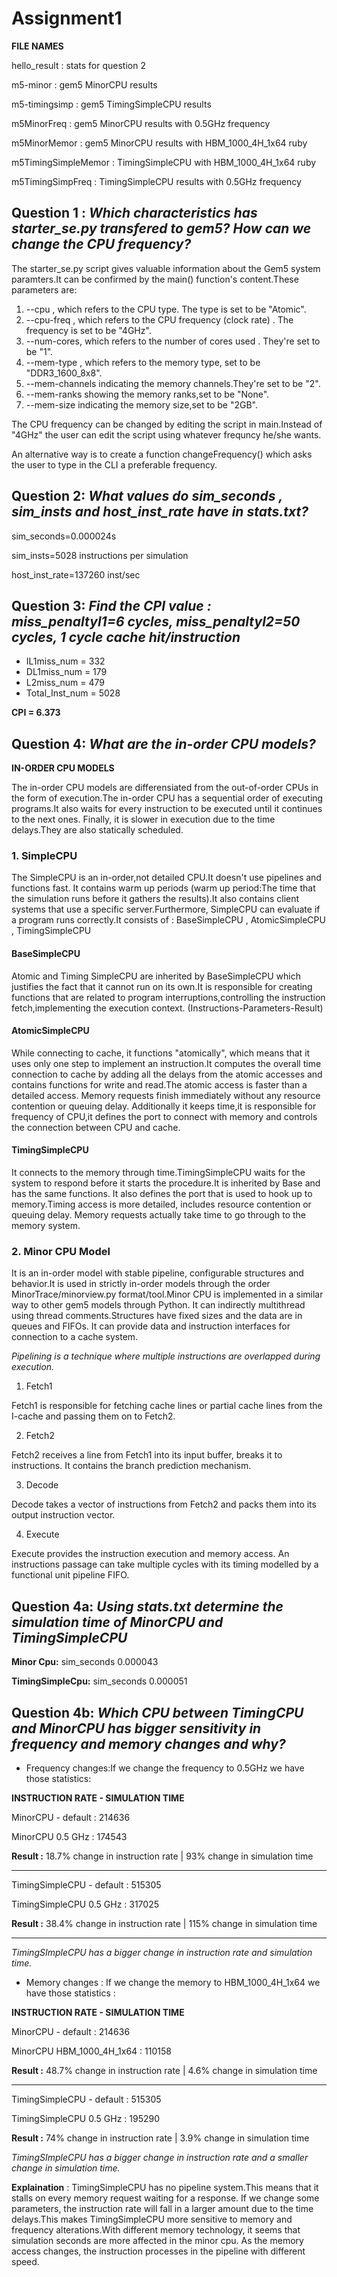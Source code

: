 # Assignment1




**FILE NAMES**

hello_result : stats for question 2

m5-minor : gem5 MinorCPU results

m5-timingsimp : gem5 TimingSimpleCPU results

m5MinorFreq : gem5 MinorCPU results with 0.5GHz frequency 

m5MinorMemor : gem5 MinorCPU results with HBM_1000_4H_1x64 ruby

m5TimingSimpleMemor : TimingSimpleCPU with HBM_1000_4H_1x64 ruby

m5TimingSimpFreq : TimingSimpleCPU results with 0.5GHz frequency 





## Question 1 : *Which characteristics has starter_se.py transfered to gem5? How can we change the CPU  frequency?*


The starter_se.py script gives valuable information about the Gem5 system paramters.It can be confirmed by the main() function's content.These parameters are:

1. --cpu , which refers to the CPU type. The type is set to be "Atomic".
2. --cpu-freq , which refers to the CPU frequency (clock rate) . The frequency is set to be "4GHz".
3. --num-cores, which refers to the number of cores used . They're set to be "1".
4. --mem-type , which refers to the memory type, set to be "DDR3_1600_8x8".
5. --mem-channels indicating the memory channels.They're set to be "2".
6. --mem-ranks showing the memory ranks,set to be "None".
7. --mem-size indicating the memory size,set to be "2GB".


The CPU frequency can be changed by editing the script in main.Instead of "4GHz" the user can edit the script using whatever frequncy he/she wants.

An alternative way is to create a function changeFrequency() which asks the user to type in the CLI a preferable frequency.



## Question 2: *What values do sim_seconds , sim_insts and host_inst_rate have in stats.txt?*

sim_seconds=0.000024s

sim_insts=5028 instructions per simulation

host_inst_rate=137260 inst/sec



## Question 3: *Find the CPI value : miss_penaltyl1=6 cycles,  miss_penaltyl2=50 cycles, 1 cycle cache hit/instruction*

- IL1miss_num = 332
- DL1miss_num = 179
- L2miss_num = 479
- Total_Inst_num = 5028

 **CPI = 6.373**



## Question 4: *What are the in-order CPU models?*


**IN-ORDER CPU MODELS**


The in-order CPU models are differensiated from the out-of-order CPUs in the form of execution.The in-order CPU  has a sequential order of executing programs.It also waits for every instruction to be executed until it continues to the next ones. Finally, it is slower in execution due to the time delays.They are also statically scheduled.  


### 1. SimpleCPU

The SimpleCPU is an in-order,not detailed CPU.It doesn't use pipelines and functions fast. It contains warm up periods (warm up period:The time that the simulation runs before it gathers the results).It also contains client systems that use a specific server.Furthermore, SimpleCPU can evaluate if a program runs correctly.It consists of :
BaseSimpleCPU , AtomicSimpleCPU , TimingSimpleCPU


#### BaseSimpleCPU
 
Atomic and Timing SimpleCPU are inherited by BaseSimpleCPU which justifies the fact that it cannot run on its own.It is responsible for creating functions that are related to program interruptions,controlling the instruction fetch,implementing the execution context. (Instructions-Parameters-Result)


#### AtomicSimpleCPU

While connecting to cache, it functions "atomically", which means that it uses only one step to implement an instruction.It computes the overall time connection to cache by adding all the delays from the atomic accesses and contains functions for write and read.The atomic access is faster than a detailed access. Memory requests finish immediately without any resource contention or queuing delay.
Additionally it keeps time,it is responsible for frequency of CPU,it defines the port to connect with memory and controls the connection between CPU and cache.  


#### TimingSimpleCPU
It connects to the memory through time.TimingSimpleCPU waits for the system to respond before it starts the procedure.It is inherited by Base and has the same functions. It also defines the port that is used to hook up to memory.Timing access is more detailed, includes resource contention or queuing delay.
Memory requests actually take time to go through to the memory system.



### 2. Minor CPU Model
It is an in-order model with stable pipeline, configurable structures and behavior.It is used in strictly in-order models through the order MinorTrace/minorview.py format/tool.Minor CPU is implemented in a similar way to other gem5 models through Python. It can indirectly multithread using thread comments.Structures have fixed sizes and the data are in queues and FIFOs.
It can provide data and instruction interfaces for connection to a cache system.

*Pipelining is a technique where multiple instructions are overlapped during execution.*

1. Fetch1

Fetch1 is responsible for fetching cache lines or partial cache lines from the I-cache and passing them on to Fetch2.

2. Fetch2

Fetch2 receives a line from Fetch1 into its input buffer, breaks it to instructions. It contains the branch prediction mechanism.

3. Decode 

Decode takes a vector of instructions from Fetch2 and packs them into its output instruction vector.


4. Execute 

Execute provides the instruction execution and memory access. An instructions passage can take multiple cycles with its timing modelled by a functional unit pipeline FIFO.

## Question 4a: *Using stats.txt determine the simulation time of MinorCPU and TimingSimpleCPU*

   **Minor Cpu:**
   sim_seconds 0.000043

   **TimingSimpleCpu:**
   sim_seconds 0.000051


## Question 4b: *Which CPU between TimingCPU and MinorCPU has bigger sensitivity in frequency and memory changes and why?*

- Frequency changes:If we change the frequency to 0.5GHz we have those statistics:



**INSTRUCTION RATE - SIMULATION TIME**

MinorCPU - default : 214636   

MinorCPU 0.5 GHz :   174543

**Result :** 18.7% change in instruction rate | 93% change in simulation time 

-------------------------------------------------------------------------



TimingSimpleCPU - default : 515305

TimingSimpleCPU 0.5 GHz : 317025

**Result :** 38.4% change in instruction rate | 115% change in simulation time 

----------------------------------------------------------------------------


*TimingSImpleCPU has a bigger change in instruction rate and simulation time.*



- Memory changes : If we change the memory to HBM_1000_4H_1x64  we have those statistics : 



**INSTRUCTION RATE - SIMULATION TIME**

MinorCPU - default : 214636

MinorCPU  HBM_1000_4H_1x64 :  110158

**Result :** 48.7% change in instruction rate | 4.6% change in simulation time 

---------------------------------------------------------------------------



TimingSimpleCPU - default : 515305

TimingSimpleCPU 0.5 GHz : 195290

**Result :** 74% change in instruction rate | 3.9% change in simulation time 



*TimingSImpleCPU has a bigger change in instruction rate and a smaller change in simulation time.*



**Explaination** : TimingSimpleCPU has no pipeline system.This means that it stalls on every memory request waiting for a response. If we change some parameters, the instruction rate will fall in a larger amount due to the time delays.This makes TimingSimpleCPU more sensitive to memory and frequency alterations.With different memory technology, it seems that simulation seconds are more affected in the minor cpu. As the memory access changes, the instruction processes in the pipeline with different speed.












